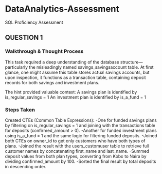 # DataAnalytics-Assessment
SQL Proficiency Assessment

## QUESTION 1
### Walkthrough & Thought Process
This task required a deep understanding of the database structure—particularly the misleadingly named savings_savingsaccount table.
At first glance, one might assume this table stores actual savings accounts, but upon inspection, it functions as a transaction table, containing deposit records for both savings and investment plans.

The hint provided valuable context:
A savings plan is identified by is_regular_savings = 1
An investment plan is identified by is_a_fund = 1

### Steps Taken
Created CTEs (Common Table Expressions):
-One for funded savings plans by filtering on is_regular_savings = 1 and joining with the transactions table for deposits (confirmed_amount > 0).
-Another for funded investment plans using is_a_fund = 1 and the same logic for filtering funded deposits.
-Joined both CTEs on owner_id to get only customers who have both types of plans.
-Joined the result with the users_customuser table to retrieve full customer names by concatenating first_name and last_name.
-Summed deposit values from both plan types, converting from Kobo to Naira by dividing confirmed_amount by 100.
-Sorted the final result by total deposits in descending order.



